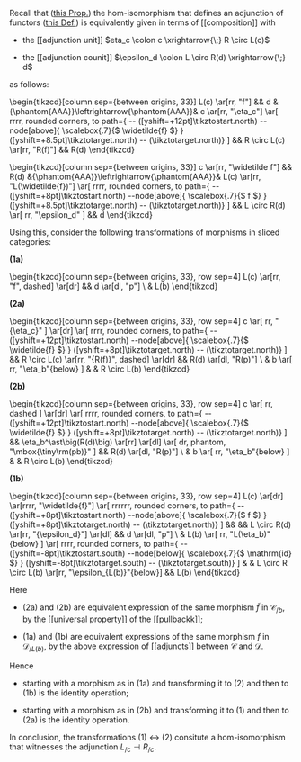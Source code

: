 
Recall that ([this Prop.](adjoint+functor#GeneralAdjunctsInTermsOfAdjunctionUnitCounit)) the hom-isomorphism that defines an adjunction of functors ([this Def.](adjoint+functor#AdjointFunctorsInTermsOfNaturalBijectionOfHomSets)) is equivalently given in terms of [[composition]] with 

* the [[adjunction unit]] $eta_c \colon c \xrightarrow{\;} R \circ L(c)$ 

* the [[adjunction counit]] $\epsilon_d \colon L \circ R(d) \xrightarrow{\;} d$ 

as follows:

\begin{tikzcd}[column sep={between origins, 33}]
    L(c)
    \ar[rr, "f"]
    &&
    d
    &{\phantom{AAA}}\leftrightarrow{\phantom{AAA}}&
    c 
    \ar[rr, "\eta_c"]
    \ar[
      rrrr,
      rounded corners,
      to path={
           -- ([yshift=+12pt]\tikztostart.north)
           --node[above]{
               \scalebox{.7}{$
                 \widetilde{f}
               $}
             } ([yshift=+8.5pt]\tikztotarget.north)
           -- (\tikztotarget.north)}
    ]
    &&
    R \circ L(c)
    \ar[rr, "R(f)"]
    &&
    R(d)
\end{tikzcd}

\begin{tikzcd}[column sep={between origins, 33}]
    c
    \ar[rr, "\widetilde f"]
    &&
    R(d)
    &{\phantom{AAA}}\leftrightarrow{\phantom{AAA}}&
    L(c)
    \ar[rr, "L(\widetilde{f})"]
    \ar[
      rrrr,
      rounded corners,
      to path={
           -- ([yshift=+8pt]\tikztostart.north)
           --node[above]{
               \scalebox{.7}{$
                 f
               $}
             } ([yshift=+8.5pt]\tikztotarget.north)
           -- (\tikztotarget.north)}
    ]
    &&
    L \circ R(d)
    \ar[
      rr,
      "\epsilon_d"
    ]
    &&
    d
\end{tikzcd}

Using this, consider the following transformations of morphisms in sliced categories:

**(1a)**

\begin{tikzcd}[column sep={between origins, 33}, row sep=4]
    L(c) 
    \ar[rr, "f", dashed]
    \ar[dr]
      && 
    d
    \ar[dl, "p"]
    \\
    & 
    L(b)
\end{tikzcd}

**(2a)**

\begin{tikzcd}[column sep={between origins, 33}, row sep=4]
    c 
    \ar[
      rr,
      "{\eta_c}"
    ]
    \ar[dr]
    \ar[
      rrrr,
      rounded corners,
      to path={
           -- ([yshift=+12pt]\tikztostart.north)
           --node[above]{
               \scalebox{.7}{$
                 \widetilde{f}
               $}
             } ([yshift=+8pt]\tikztotarget.north)
           -- (\tikztotarget.north)}
    ]
    &&
    R \circ L(c)
    \ar[rr, "{R(f)}", dashed]
    \ar[dr]
      &&
    R(d)
    \ar[dl, "R(p)"]
    \\
    &
    b
    \ar[
      rr,
      "\eta_b"{below}
    ]
    &
    &
    R \circ L(b)
\end{tikzcd}

**(2b)**

\begin{tikzcd}[column sep={between origins, 33}, row sep=4]
    c
    \ar[
      rr,
      dashed
    ]
    \ar[dr]
      \ar[
      rrrr,
      rounded corners,
      to path={
           -- ([yshift=+12pt]\tikztostart.north)
           --node[above]{
               \scalebox{.7}{$
                 \widetilde{f}
               $}
             } ([yshift=+8pt]\tikztotarget.north)
           -- (\tikztotarget.north)}
      ]
    &&
    \eta_b^\ast\big(R(d)\big)
    \ar[rr]
    \ar[dl]
    \ar[
      dr,
      phantom,
      "\mbox{\tiny\rm(pb)}"
    ]
      &&
    R(d)
    \ar[dl, "R(p)"]
    \\
    &
    b
    \ar[
      rr,
      "\eta_b"{below}
    ]
    &
    &
    R \circ L(b)
\end{tikzcd}

**(1b)**

\begin{tikzcd}[column sep={between origins, 33}, row sep=4]
    L(c)
    \ar[dr]
    \ar[rrrr, "\widetilde{f}"]
    \ar[
      rrrrrr,
      rounded corners,
      to path={
           -- ([yshift=+8pt]\tikztostart.north)
           --node[above]{
               \scalebox{.7}{$
                 f
               $}
             } ([yshift=+8pt]\tikztotarget.north)
           -- (\tikztotarget.north)}
    ]
    &&
    &&
    L \circ R(d)
    \ar[rr, "{\epsilon_d}"]
    \ar[dl]
    &&
    d
    \ar[dl, "p"]
    \\
    &
    L(b)
    \ar[
      rr,
      "L(\eta_b)"{below}
    ]
    \ar[
      rrrr,
      rounded corners,
      to path={
           -- ([yshift=-8pt]\tikztostart.south)
           --node[below]{
               \scalebox{.7}{$
                 \mathrm{id}
               $}
             } ([yshift=-8pt]\tikztotarget.south)
           -- (\tikztotarget.south)}
    ]
    &
    &
    L \circ R \circ L(b)
    \ar[rr, "\epsilon_{L(b)}"{below}]
    &&
    L(b)
\end{tikzcd}

Here 

* (2a) and (2b) are equivalent expression of the same morphism $\tilde f$ in $\mathcal{C}_{/b}$, by the [[universal property]] of the [[pullbackk]];

* (1a) and (1b) are equivalent expressions of the same morphism $f$ in $\mathcal{D}_{/L(b)}$, by the above expression of [[adjuncts]] between $\mathcal{C}$ and $\mathcal{D}$.

Hence 

* starting with a morphism as in (1a) and transforming it to $(2)$ and then to (1b) is the identity operation;

* starting with a morphism as in (2b) and transforming it to (1) and then to (2a) is the identity operation.

In conclusion, the transformations (1) $\leftrightarrow$ (2) consitute a hom-isomorphism that witnesses the adjunction $L_{/c} \dashv R_{/c}$.


